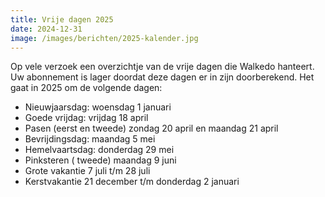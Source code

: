 ```yaml
---
title: Vrije dagen 2025
date: 2024-12-31
image: /images/berichten/2025-kalender.jpg
---
```


Op vele verzoek een overzichtje van de vrije dagen die Walkedo hanteert. Uw abonnement is lager doordat deze dagen er in zijn doorberekend. Het gaat in 2025 om de volgende dagen:

- Nieuwjaarsdag: woensdag 1 januari 
- Goede vrijdag: vrijdag 18 april
- Pasen (eerst en tweede) zondag 20 april en maandag 21 april
- Bevrijdingsdag: maandag 5 mei
- Hemelvaartsdag: donderdag 29 mei
- Pinksteren ( tweede)  maandag 9 juni
- Grote vakantie 7 juli t/m 28 juli
- Kerstvakantie 21 december t/m donderdag 2 januari




